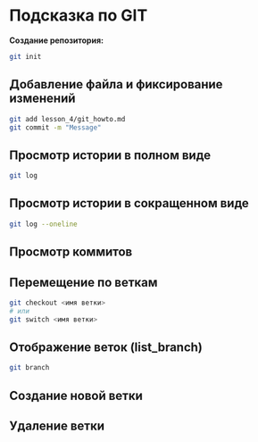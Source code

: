 # Подсказка по GIT

**Создание репозитория:**
```sh
git init
```
## Добавление файла и фиксирование изменений
```sh
git add lesson_4/git_howto.md
git commit -m "Message"
```
## Просмотр истории в полном виде
```sh
git log
```
## Просмотр истории в сокращенном виде
```sh
git log --oneline
```

## Просмотр коммитов


## Перемещение по веткам
```sh
git checkout <имя ветки>
# или
git switch <имя ветки>
```

## Отображение веток (list_branch)
```sh
git branch
```

## Создание новой ветки


## Удаление ветки



